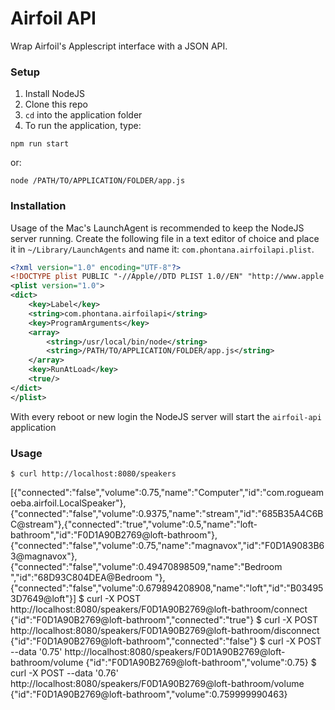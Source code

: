 # Airfoil API

Wrap Airfoil's Applescript interface with a JSON API.

### Setup

1. Install NodeJS
2. Clone this repo
3. `cd` into the application folder
4. To run the application, type:

`npm run start`
    
or:
 
`node /PATH/TO/APPLICATION/FOLDER/app.js`

### Installation

Usage of the Mac's LaunchAgent is recommended to keep the NodeJS server running. Create the following file in a text editor of choice and place it in `~/Library/LaunchAgents` and name it: `com.phontana.airfoilapi.plist`. 

```xml
<?xml version="1.0" encoding="UTF-8"?>
<!DOCTYPE plist PUBLIC "-//Apple//DTD PLIST 1.0//EN" "http://www.apple.com/DTDs/PropertyList-1.0.dtd">
<plist version="1.0">
<dict>
	<key>Label</key>
	<string>com.phontana.airfoilapi</string>
	<key>ProgramArguments</key>
	<array>
		<string>/usr/local/bin/node</string>
		<string>/PATH/TO/APPLICATION/FOLDER/app.js</string>
	</array>
	<key>RunAtLoad</key>
	<true/>
</dict>
</plist>
```

With every reboot or new login the NodeJS server will start the `airfoil-api` application

### Usage

    $ curl http://localhost:8080/speakers
[{"connected":"false","volume":0.75,"name":"Computer","id":"com.rogueamoeba.airfoil.LocalSpeaker"},{"connected":"false","volume":0.9375,"name":"stream","id":"685B35A4C6BC@stream"},{"connected":"true","volume":0.5,"name":"loft-bathroom","id":"F0D1A90B2769@loft-bathroom"},{"connected":"false","volume":0.75,"name":"magnavox","id":"F0D1A9083B63@magnavox"},{"connected":"false","volume":0.49470898509,"name":"Bedroom ","id":"68D93C804DEA@Bedroom "},{"connected":"false","volume":0.679894208908,"name":"loft","id":"B034953D7649@loft"}]
$ curl -X POST http://localhost:8080/speakers/F0D1A90B2769@loft-bathroom/connect
{"id":"F0D1A90B2769@loft-bathroom","connected":"true"}
$ curl -X POST http://localhost:8080/speakers/F0D1A90B2769@loft-bathroom/disconnect
{"id":"F0D1A90B2769@loft-bathroom","connected":"false"}
$ curl -X POST --data '0.75' http://localhost:8080/speakers/F0D1A90B2769@loft-bathroom/volume
{"id":"F0D1A90B2769@loft-bathroom","volume":0.75}
$ curl -X POST --data '0.76' http://localhost:8080/speakers/F0D1A90B2769@loft-bathroom/volume
{"id":"F0D1A90B2769@loft-bathroom","volume":0.759999990463}
